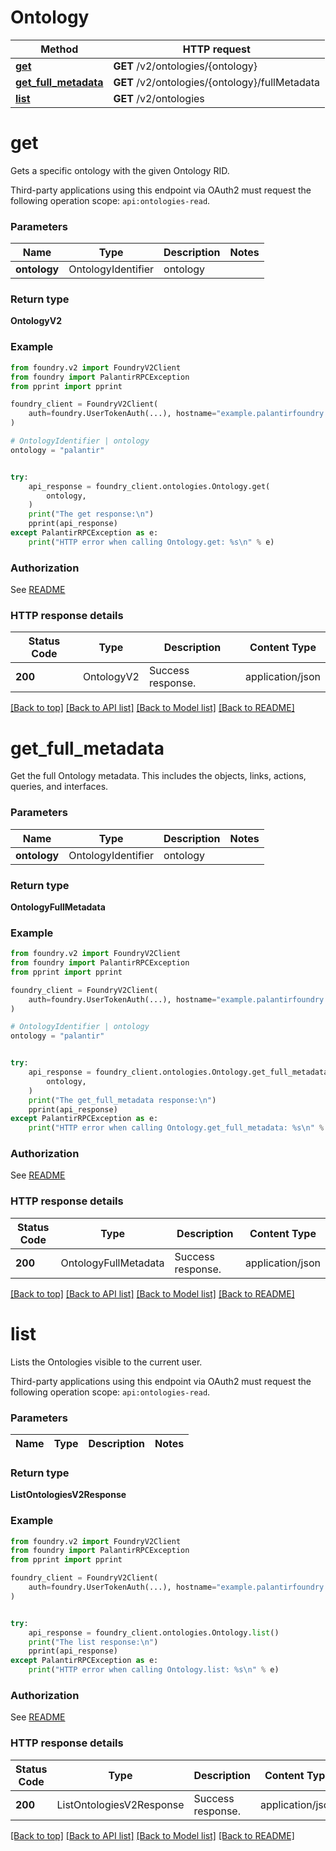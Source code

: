 # Ontology

Method | HTTP request |
------------- | ------------- |
[**get**](#get) | **GET** /v2/ontologies/{ontology} |
[**get_full_metadata**](#get_full_metadata) | **GET** /v2/ontologies/{ontology}/fullMetadata |
[**list**](#list) | **GET** /v2/ontologies |

# **get**
Gets a specific ontology with the given Ontology RID.

Third-party applications using this endpoint via OAuth2 must request the following operation scope: `api:ontologies-read`.


### Parameters

Name | Type | Description  | Notes |
------------- | ------------- | ------------- | ------------- |
**ontology** | OntologyIdentifier | ontology |  |

### Return type
**OntologyV2**

### Example

```python
from foundry.v2 import FoundryV2Client
from foundry import PalantirRPCException
from pprint import pprint

foundry_client = FoundryV2Client(
    auth=foundry.UserTokenAuth(...), hostname="example.palantirfoundry.com"
)

# OntologyIdentifier | ontology
ontology = "palantir"


try:
    api_response = foundry_client.ontologies.Ontology.get(
        ontology,
    )
    print("The get response:\n")
    pprint(api_response)
except PalantirRPCException as e:
    print("HTTP error when calling Ontology.get: %s\n" % e)

```



### Authorization

See [README](../README.md#authorization)

### HTTP response details
| Status Code | Type        | Description | Content Type |
|-------------|-------------|-------------|------------------|
**200** | OntologyV2  | Success response. | application/json |

[[Back to top]](#) [[Back to API list]](../../../README.md#documentation-for-api-endpoints) [[Back to Model list]](../../../README.md#models-v2-link) [[Back to README]](../../../README.md)

# **get_full_metadata**
Get the full Ontology metadata. This includes the objects, links, actions, queries, and interfaces.


### Parameters

Name | Type | Description  | Notes |
------------- | ------------- | ------------- | ------------- |
**ontology** | OntologyIdentifier | ontology |  |

### Return type
**OntologyFullMetadata**

### Example

```python
from foundry.v2 import FoundryV2Client
from foundry import PalantirRPCException
from pprint import pprint

foundry_client = FoundryV2Client(
    auth=foundry.UserTokenAuth(...), hostname="example.palantirfoundry.com"
)

# OntologyIdentifier | ontology
ontology = "palantir"


try:
    api_response = foundry_client.ontologies.Ontology.get_full_metadata(
        ontology,
    )
    print("The get_full_metadata response:\n")
    pprint(api_response)
except PalantirRPCException as e:
    print("HTTP error when calling Ontology.get_full_metadata: %s\n" % e)

```



### Authorization

See [README](../README.md#authorization)

### HTTP response details
| Status Code | Type        | Description | Content Type |
|-------------|-------------|-------------|------------------|
**200** | OntologyFullMetadata  | Success response. | application/json |

[[Back to top]](#) [[Back to API list]](../../../README.md#documentation-for-api-endpoints) [[Back to Model list]](../../../README.md#models-v2-link) [[Back to README]](../../../README.md)

# **list**
Lists the Ontologies visible to the current user.

Third-party applications using this endpoint via OAuth2 must request the following operation scope: `api:ontologies-read`.


### Parameters

Name | Type | Description  | Notes |
------------- | ------------- | ------------- | ------------- |

### Return type
**ListOntologiesV2Response**

### Example

```python
from foundry.v2 import FoundryV2Client
from foundry import PalantirRPCException
from pprint import pprint

foundry_client = FoundryV2Client(
    auth=foundry.UserTokenAuth(...), hostname="example.palantirfoundry.com"
)


try:
    api_response = foundry_client.ontologies.Ontology.list()
    print("The list response:\n")
    pprint(api_response)
except PalantirRPCException as e:
    print("HTTP error when calling Ontology.list: %s\n" % e)

```



### Authorization

See [README](../README.md#authorization)

### HTTP response details
| Status Code | Type        | Description | Content Type |
|-------------|-------------|-------------|------------------|
**200** | ListOntologiesV2Response  | Success response. | application/json |

[[Back to top]](#) [[Back to API list]](../../../README.md#documentation-for-api-endpoints) [[Back to Model list]](../../../README.md#models-v2-link) [[Back to README]](../../../README.md)

